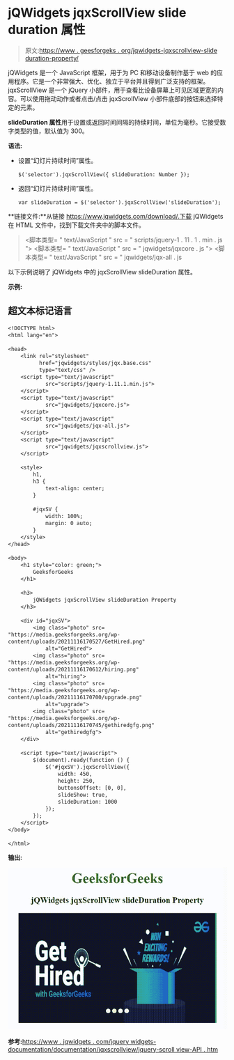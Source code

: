# jQWidgets jqxScrollView slide duration 属性

> 原文:[https://www . geesforgeks . org/jqwidgets-jqxscrollview-slide duration-property/](https://www.geeksforgeeks.org/jqwidgets-jqxscrollview-slideduration-property/)

jQWidgets 是一个 JavaScript 框架，用于为 PC 和移动设备制作基于 web 的应用程序。它是一个非常强大、优化、独立于平台并且得到广泛支持的框架。jqxScrollView 是一个 jQuery 小部件，用于查看比设备屏幕上可见区域更宽的内容。可以使用拖动动作或者点击/点击 jqxScrollView 小部件底部的按钮来选择特定的元素。

**slideDuration 属性**用于设置或返回时间间隔的持续时间，单位为毫秒。它接受数字类型的值，默认值为 300。

**语法:**

*   设置“幻灯片持续时间”属性。

    ```
    $('selector').jqxScrollView({ slideDuration: Number });
    ```

*   返回“幻灯片持续时间”属性。

    ```
    var slideDuration = $('selector').jqxScrollView('slideDuration');
    ```

**链接文件:**从链接 https://www.jqwidgets.com/download/.下载 jQWidgets 在 HTML 文件中，找到下载文件夹中的脚本文件。

> <link rel="”stylesheet”" href="”jqwidgets/styles/jqx.base.css”" type="”text/css”">
> <脚本类型= " text/JavaScript " src = " scripts/jquery-1 . 11 . 1 . min . js "></脚本类型>
> <脚本类型= " text/JavaScript " src = " jqwidgets/jqxcore . js "></脚本类型>
> <脚本类型= " text/JavaScript " src = " jqwidgets/jqx-all . js

以下示例说明了 jQWidgets 中的 jqxScrollView slideDuration 属性。

**示例:**

## 超文本标记语言

```
<!DOCTYPE html>
<html lang="en">

<head>
    <link rel="stylesheet" 
          href="jqwidgets/styles/jqx.base.css" 
          type="text/css" />
    <script type="text/javascript" 
            src="scripts/jquery-1.11.1.min.js">
    </script>
    <script type="text/javascript" 
            src="jqwidgets/jqxcore.js">
    </script>
    <script type="text/javascript" 
            src="jqwidgets/jqx-all.js">
    </script>
    <script type="text/javascript" 
            src="jqwidgets/jqxscrollview.js">
    </script>

    <style>
        h1,
        h3 {
            text-align: center;
        }

        #jqxSV {
            width: 100%;
            margin: 0 auto;
        }
    </style>
</head>

<body>
    <h1 style="color: green;">
        GeeksforGeeks
    </h1>

    <h3>
        jQWidgets jqxScrollView slideDuration Property
    </h3>

    <div id="jqxSV">
        <img class="photo" src=
"https://media.geeksforgeeks.org/wp-content/uploads/20211116170527/GetHired.png"
            alt="GetHired">
        <img class="photo" src=
"https://media.geeksforgeeks.org/wp-content/uploads/20211116170612/hiring.png"
            alt="hiring">
        <img class="photo" src=
"https://media.geeksforgeeks.org/wp-content/uploads/20211116170700/upgrade.png"
            alt="upgrade">
        <img class="photo" src=
"https://media.geeksforgeeks.org/wp-content/uploads/20211116170745/gethiredgfg.png"
            alt="gethiredgfg">
    </div>

    <script type="text/javascript">
        $(document).ready(function () {
            $('#jqxSV').jqxScrollView({
                width: 450,
                height: 250,
                buttonsOffset: [0, 0],
                slideShow: true,
                slideDuration: 1000
            });
        });
    </script>
</body>

</html>
```

**输出:**

![](img/220dc702b7e693f55a638a0246f21438.png)

**参考:**[https://www . jqwidgets . com/jquery widgets-documentation/documentation/jqxscrollview/jquery-scroll view-API . htm](https://www.jqwidgets.com/jquery-widgets-documentation/documentation/jqxscrollview/jquery-scrollview-api.htm)